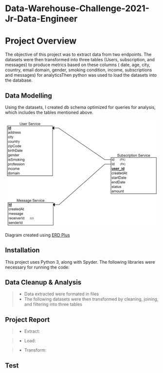 # Data-Warehouse-Challenge-2021-Jr-Data-Engineer

# Project Overview

The objective of this project was to extract data from two endpoints. The datasets were then transformed into three tables (Users, subscription, and messages) to produce metrics based on these columns ( date, age, city, country, email domain, gender, smoking condition, income, subscriptions and messages) for analyticsThen python was used to load the datasets into the database.

## Data Modelling
Using the  datasets, I created db schema optimized for queries for analysis, which includes the tables mentioned above.

![schema](/schema.png)

Diagram created using [ERD Plus](https://erdplus.com)

## Installation

This project uses Python 3, along with Spyder. The following libraries were necessary for running the code:


## Data Cleanup & Analysis

> - Data extracted were formated in files
> - The following datasets were then transformed by cleaning, joining, and filtering into three tables

## Project Report

> - Extract:

> - Load:

> - Transform:

## Test
